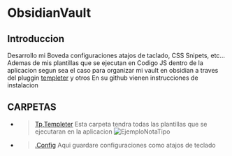 # ObsidianVault
## Introduccion
Desarrollo mi Boveda configuraciones atajos de taclado, CSS Snipets, etc...  Ademas de mis plantillas que se ejecutan en Codigo JS dentro de la aplicacion segun sea el caso para organizar mi vault en obsidian a traves del pluggin [templeter](https://github.com/SilentVoid13/Templater) y otros 
En su github vienen instrucciones de instalacion 
## CARPETAS
- > [Tp,Templeter](https://github.com/Byc-tor/ObsidianVault/blob/main/Tp.Templeter/)
  > Esta carpeta tendra todas las plantillas que se ejecutaran en la aplicacion 
  > ![EjemploNotaTipo](https://user-images.githubusercontent.com/102017108/218908494-d91c9ad1-2e64-45d7-9df8-60ede9e0206a.png)




- > [.Config](https://github.com/Byc-tor/ObsidianVault/blob/main/.config/)
  > Aqui guardare configuraciones como atajos de teclado
  
 


